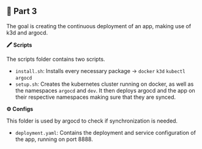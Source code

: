 ## 📍 Part 3
The goal is creating the continuous deployment of an app, making use of k3d and argocd.

**🖍️ Scripts**

The scripts folder contains two scripts.

- `install.sh`: Installs every necessary package &rarr; `docker` `k3d` `kubectl` `argocd`
- `setup.sh`: Creates the kubernetes cluster running on docker, as well as the namespaces `argocd` and `dev`. It then deploys argocd and the app on their respective namespaces making sure that they are synced.

**⚙️ Configs**

This folder is used by argocd to check if synchronization is needed. 

- `deployment.yaml`: Contains the deployment and service configuration of the app, running on port 8888.